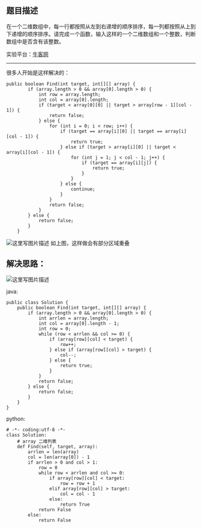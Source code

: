 **题目描述**
--------

在一个二维数组中，每一行都按照从左到右递增的顺序排序，每一列都按照从上到下递增的顺序排序。请完成一个函数，输入这样的一个二维数组和一个整数，判断数组中是否含有该整数。

实验平台：[牛客网](https://www.nowcoder.com/ta/coding-interviews?page=1)

----------


很多人开始是这样解决的：

```
public boolean Find(int target, int[][] array) {
		if (array.length > 0 && array[0].length > 0) {
			int row = array.length;
			int col = array[0].length;
			if (target < array[0][0] || target > array[row - 1][col - 1]) {
				return false;
			} else {
				for (int i = 0; i < row; i++) {
					if (target == array[i][0] || target == array[i][col - 1]) {
						return true;
					} else if (target > array[i][0] || target < array[i][col - 1]) {
						for (int j = 1; j < col - 1; j++) {
							if (target == array[i][j]) {
								return true;
							}
						}
					} else {
						continue;
					}
				}
				return false;
			}
		} else {
			return false;
		}
	}
```
![这里写图片描述](http://img.blog.csdn.net/20180227105811295?watermark/2/text/aHR0cDovL2Jsb2cuY3Nkbi5uZXQvd2FuZzQ1NDU5MjI5Nw==/font/5a6L5L2T/fontsize/400/fill/I0JBQkFCMA==/dissolve/70)
如上图，这样做会有部分区域重叠



**解决思路：**
---------

![这里写图片描述](http://img.blog.csdn.net/2018022710554853?watermark/2/text/aHR0cDovL2Jsb2cuY3Nkbi5uZXQvd2FuZzQ1NDU5MjI5Nw==/font/5a6L5L2T/fontsize/400/fill/I0JBQkFCMA==/dissolve/70)


java:
```
public class Solution {
    public boolean Find(int target, int[][] array) {
		if (array.length > 0 && array[0].length > 0) {
			int arrlen = array.length;
			int col = array[0].length - 1;
			int row = 0;
			while (row < arrlen && col >= 0) {
				if (array[row][col] < target) {
					row++;
				} else if (array[row][col] > target) {
					col--;
				} else {
					return true;
				}
			}
			return false;
		} else {
			return false;
		}
    }
}
```

python:
```
# -*- coding:utf-8 -*-
class Solution:
    # array 二维列表
    def Find(self, target, array):
        arrlen = len(array)
        col = len(array[0]) - 1
        if arrlen > 0 and col > 1:
            row = 0
            while row < arrlen and col >= 0:
                if array[row][col] < target:
                    row = row + 1
                elif array[row][col] > target:
                    col = col - 1
                else:
                    return True
            return False
        else:
            return False
```